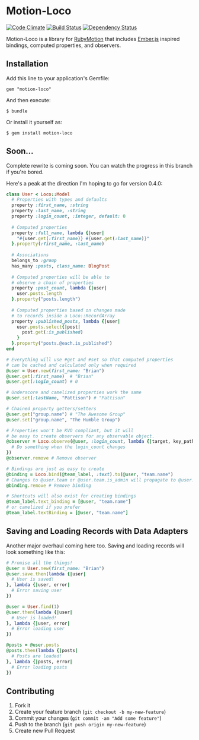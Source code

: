 # Motion-Loco

[![Code Climate](https://codeclimate.com/github/brianpattison/motion-loco.png)](https://codeclimate.com/github/brianpattison/motion-loco)
[![Build Status](https://travis-ci.org/brianpattison/motion-loco.png?branch=new_hotness)](https://travis-ci.org/brianpattison/motion-loco)
[![Dependency Status](https://gemnasium.com/brianpattison/motion-loco.png)](https://gemnasium.com/brianpattison/motion-loco)

Motion-Loco is a library for [RubyMotion](http://rubymotion.com) 
that includes [Ember.js](http://emberjs.com) inspired bindings, 
computed properties, and observers.

## Installation

Add this line to your application's Gemfile:

    gem "motion-loco"

And then execute:

    $ bundle

Or install it yourself as:

    $ gem install motion-loco

## Soon...

Complete rewrite is coming soon. You can watch 
the progress in this branch if you're bored. 

Here's a peak at the direction 
I'm hoping to go for version 0.4.0:

```ruby
class User < Loco::Model
  # Properties with types and defaults
  property :first_name, :string
  property :last_name, :string
  property :login_count, :integer, default: 0
  
  # Computed properties
  property :full_name, lambda {|user|
    "#{user.get(:first_name)} #{user.get(:last_name)}"
  }.property(:first_name, :last_name)
  
  # Associations
  belongs_to :group
  has_many :posts, class_name: BlogPost
  
  # Computed properties will be able to 
  # observe a chain of properties
  property :post_count, lambda {|user|
    user.posts.length
  }.property("posts.length")
  
  # Computed properties based on changes made
  # to records inside a Loco::RecordArray
  property :published_posts, lambda {|user|
    user.posts.select{|post|
      post.get(:is_published)
    }
  }.property("posts.@each.is_published")
end

# Everything will use #get and #set so that computed properties
# can be cached and calculated only when required
@user = User.new(first_name: "Brian")
@user.get(:first_name)  # "Brian"
@user.get(:login_count) # 0

# Underscore and camelized properties work the same
@user.set(:lastName, "Pattison") # "Pattison"

# Chained property getters/setters
@user.get("group.name") # "The Awesome Group"
@user.set("group.name", "The Humble Group")

# Properties won't be KVO compliant, but it will
# be easy to create observers for any observable object.
@observer = Loco.observe(@user, :login_count, lambda {|target, key_path, old_value, new_value|
  # Do something when the login_count changes
})
@observer.remove # Remove observer

# Bindings are just as easy to create
@binding = Loco.bind(@team_label, :text).to(@user, "team.name")
# Changes to @user.team or @user.team.is_admin will propagate to @user.is_admin
@binding.remove # Remove binding

# Shortcuts will also exist for creating bindings
@team_label.text_binding = [@user, "team.name"]
# or camelized if you prefer
@team_label.textBinding = [@user, "team.name"]
```

## Saving and Loading Records with Data Adapters

Another major overhaul coming here too. Saving and loading records will look something like this:

```ruby
# Promise all the things!
@user = User.new(first_name: "Brian")
@user.save.then(lambda {|user|
  # User is saved!
}, lambda {|user, error|
  # Error saving user
})

@user = User.find(1)
@user.then(lambda {|user|
  # User is loaded!
}, lambda {|user, error|
  # Error loading user
})

@posts = @user.posts
@posts.then(lambda {|posts|
  # Posts are loaded!
}, lambda {|posts, error|
  # Error loading posts
})
```

## Contributing

1. Fork it
2. Create your feature branch (`git checkout -b my-new-feature`)
3. Commit your changes (`git commit -am "Add some feature"`)
4. Push to the branch (`git push origin my-new-feature`)
5. Create new Pull Request
